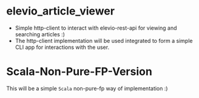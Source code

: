 # elevio_article_viewer

- Simple http-client to interact with elevio-rest-api for viewing and searching articles :)
- The http-client implementation will be used integrated to form a simple CLI app for interactions with the user.

# Scala-Non-Pure-FP-Version

This will be a simple `Scala` non-pure-fp way of implementation :)

